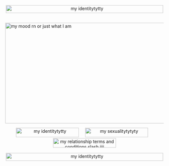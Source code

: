 <div align="center">
  <img src="https://img1.picmix.com/output/stamp/normal/4/0/3/1/2441304_ea3ae.gif" width="500" height="25" alt="my identitytytty">
</div>

<br>

<img 
src="https://i.pinimg.com/originals/0f/9d/cf/0f9dcf2e86b611f5e8d9c42446a5dd18.gif" width="1500" height="320" alt="my mood rn or just what I am">


<div align="center">
  <img src="https://img1.picmix.com/output/stamp/normal/7/6/8/7/2437867_7626d.gif" width="200" height="30" alt="my identitytytty"> &nbsp; &nbsp; <img src="https://img1.picmix.com/output/stamp/normal/3/0/9/2/2552903_26659.gif" width="200" height="30" alt="my sexualitytytyty"> &nbsp; &nbsp; <img src="https://img1.picmix.com/output/stamp/normal/0/0/9/2/2552900_eed3e.gif" width="200" height="30" alt="my relationship terms and conditions slash jjjj">
</div>


<br>


<div align="center">
  <img src="https://img1.picmix.com/output/stamp/normal/4/0/3/1/2441304_ea3ae.gif" width="500" height="25" alt="my identitytytty">
</div>
